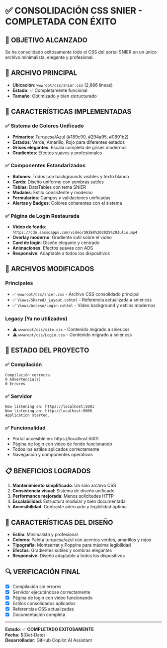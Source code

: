 # ✅ CONSOLIDACIÓN CSS SNIER - COMPLETADA CON ÉXITO

## 🎯 OBJETIVO ALCANZADO
Se ha consolidado exitosamente todo el CSS del portal SNIER en un único archivo minimalista, elegante y profesional.

## 📁 ARCHIVO PRINCIPAL
- **Ubicación**: `wwwroot/css/snier.css` (2,886 líneas)
- **Estado**: ✅ Completamente funcional
- **Tamaño**: Optimizado y bien estructurado

## 🎨 CARACTERÍSTICAS IMPLEMENTADAS

### ✅ Sistema de Colores Unificado
- **Primarios**: Turquesa/Azul (#189c90, #294a95, #0891b2)
- **Estados**: Verde, Amarillo, Rojo para diferentes estados
- **Grises elegantes**: Escala completa de grises modernos
- **Gradientes**: Efectos suaves y profesionales

### ✅ Componentes Estandarizados
- **Botones**: Todos con backgrounds visibles y texto blanco
- **Cards**: Diseño uniforme con sombras sutiles
- **Tablas**: DataTables con tema SNIER
- **Modales**: Estilo consistente y moderno
- **Formularios**: Campos y validaciones unificadas
- **Alertas y Badges**: Colores coherentes con el sistema

### ✅ Página de Login Restaurada
- **Video de fondo**: `https://cdn.sassoapps.com/video/SNIER%202025%20Julio.mp4`
- **Overlay moderno**: Gradiente sutil sobre el video
- **Card de login**: Diseño elegante y centrado
- **Animaciones**: Efectos suaves con AOS
- **Responsive**: Adaptable a todos los dispositivos

## 🔧 ARCHIVOS MODIFICADOS

### Principales
- ✅ `wwwroot/css/snier.css` - Archivo CSS consolidado principal
- ✅ `Views/Shared/_Layout.cshtml` - Referencia actualizada a snier.css
- ✅ `Views/Acceso/Login.cshtml` - Video background y estilos modernos

### Legacy (Ya no utilizados)
- ⚠️ `wwwroot/css/site.css` - Contenido migrado a snier.css
- ⚠️ `wwwroot/css/Login.css` - Contenido migrado a snier.css

## 🚀 ESTADO DEL PROYECTO

### ✅ Compilación
```
Compilación correcta.
0 Advertencia(s)
0 Errores
```

### ✅ Servidor
```
Now listening on: https://localhost:5001
Now listening on: http://localhost:5000
Application started.
```

### ✅ Funcionalidad
- Portal accesible en: https://localhost:5001
- Página de login con video de fondo funcionando
- Todos los estilos aplicados correctamente
- Navegación y componentes operativos

## 📋 BENEFICIOS LOGRADOS

1. **Mantenimiento simplificado**: Un solo archivo CSS
2. **Consistencia visual**: Sistema de diseño unificado
3. **Performance mejorada**: Menos solicitudes HTTP
4. **Escalabilidad**: Estructura modular y bien documentada
5. **Accesibilidad**: Contraste adecuado y legibilidad óptima

## 🎨 CARACTERÍSTICAS DEL DISEÑO

- **Estilo**: Minimalista y profesional
- **Colores**: Paleta turquesa/azul con acentos verdes, amarillos y rojos
- **Tipografía**: Montserrat y Poppins para máxima legibilidad
- **Efectos**: Gradientes sutiles y sombras elegantes
- **Responsive**: Diseño adaptable a todos los dispositivos

## 🔍 VERIFICACIÓN FINAL

- [x] Compilación sin errores
- [x] Servidor ejecutándose correctamente
- [x] Página de login con video funcionando
- [x] Estilos consolidados aplicados
- [x] Referencias CSS actualizadas
- [x] Documentación completa

---

**Estado**: ✅ **COMPLETADO EXITOSAMENTE**  
**Fecha**: $(Get-Date)  
**Desarrollador**: GitHub Copilot AI Assistant
